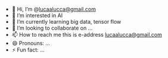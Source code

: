 - 👋 Hi, I’m @lucaalucca@gmail.com
- 👀 I’m interested in AI
- 🌱 I’m currently learning big data, tensor flow
- 💞️ I’m looking to collaborate on ...
- 📫 How to reach me this is e-address lucaalucca@gmail.com
- 😄 Pronouns: ...
- ⚡ Fun fact: ...

<!---
lucaalucca-at-gmail-com/lucaalucca-at-gmail-com is a ✨ special ✨ repository because its `README.md` (this file) appears on your GitHub profile.
You can click the Preview link to take a look at your changes.
--->
